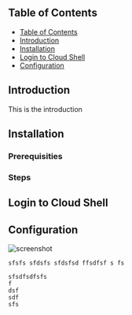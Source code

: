 
## Table of Contents
- [Table of Contents](#table-of-contents)
- [Introduction](#introduction)
- [Installation](#installation)
- [Login to Cloud Shell](#login-to-cloud-shell)
- [Configuration](#configuration)



##   Introduction

This is the introduction 

##   Installation


###   Prerequisities <!-- omit in toc -->

###   Steps  <!-- omit from toc -->
##  Login to Cloud Shell
##  Configuration



![screenshot](Installation/images/image.png)

`sfsfs
sfdsfs
sfdsfsd
ffsdfsf
s
fs`

```
sfsdfsdfsfs
f
dsf
sdf
sfs
```